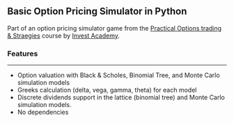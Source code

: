 ## Basic Option Pricing Simulator in Python
Part of an option pricing simulator game from the [Practical Options trading & Straegies](https://www.investacademy.com/courses/options/options-trading) course by [Invest Academy](https://www.investacademy.com).


### Features
-------
* Option valuation with Black & Scholes, Binomial Tree, and Monte Carlo simulation models
* Greeks calculation (delta, vega, gamma, theta) for each model
* Discrete dividends support in the lattice (binomial tree) and Monte Carlo simulation models.
* No dependencies
